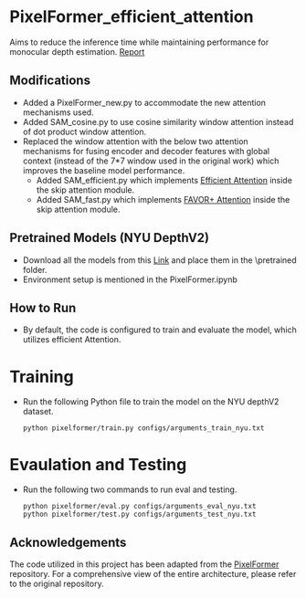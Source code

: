 # PixelFormer_efficient_attention
Aims to reduce the inference time while maintaining performance for monocular depth estimation. [Report](https://github.com/Mihir-Deshmukh/PixelFormer_efficient_attention/blob/main/Towards%20Low-Latency%20Monocular%20Depth%20Estimation_Report.pdf)

## Modifications
- Added a PixelFormer_new.py to accommodate the new attention mechanisms used.
- Added SAM_cosine.py to use cosine similarity window attention instead of dot product window attention.
- Replaced the window attention with the below two attention mechanisms for fusing encoder and decoder features with global context (instead of the 7*7 window used in the original work) which improves the baseline model performance.
  - Added SAM_efficient.py which implements [Efficient Attention](https://arxiv.org/abs/1812.01243) inside the skip attention module.
  - Added SAM_fast.py which implements [FAVOR+ Attention](https://arxiv.org/abs/2009.14794) inside the skip attention module.

## Pretrained Models (NYU DepthV2)
- Download all the models from this [Link](https://drive.google.com/drive/folders/1fVyQnh1IAaJc3OVptSXZ0MkysYpbAVTo?usp=drive_link) and place them in the \pretrained folder.
- Environment setup is mentioned in the PixelFormer.ipynb

## How to Run
- By default, the code is configured to train and evaluate the model, which utilizes efficient Attention.
# Training 
- Run the following Python file to train the model on the NYU depthV2 dataset.
  ```
  python pixelformer/train.py configs/arguments_train_nyu.txt
  ```
# Evaulation and Testing
- Run the following two commands to run eval and testing. 
  ```
  python pixelformer/eval.py configs/arguments_eval_nyu.txt
  python pixelformer/test.py configs/arguments_test_nyu.txt
  ```

## Acknowledgements
The code utilized in this project has been adapted from the [PixelFormer](https://github.com/ashutosh1807/PixelFormer) repository. For a comprehensive view of the entire architecture, please refer to the original repository.
